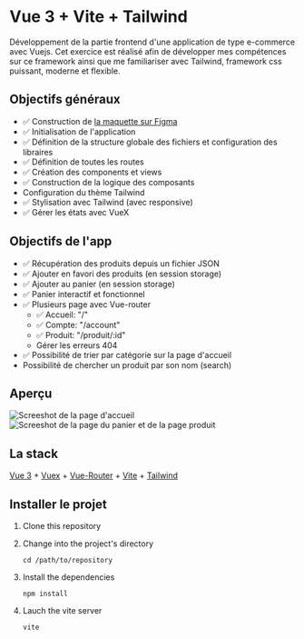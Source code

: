 # Vue 3 + Vite + Tailwind

Développement de la partie frontend d'une application de type e-commerce avec Vuejs. Cet exercice est réalisé afin de développer mes compétences sur ce framework ainsi que me familiariser avec Tailwind, framework css puissant, moderne et flexible.

## Objectifs généraux

- ✅ Construction de [la maquette sur Figma](https://www.figma.com/file/oDbFGk4bk9xg2QZ3MNLtRg/Vuejs-shop-entrainement?node-id=0%3A1)
- ✅ Initialisation de l'application
- ✅ Définition de la structure globale des fichiers et configuration des libraires
- ✅ Définition de toutes les routes
- ✅ Création des components et views
- ✅ Construction de la logique des composants
- Configuration du thème Tailwind
- ✅ Stylisation avec Tailwind (avec responsive)
- ✅ Gérer les états avec VueX

## Objectifs de l'app

- ✅ Récupération des produits depuis un fichier JSON
- ✅ Ajouter en favori des produits (en session storage)
- ✅ Ajouter au panier (en session storage)
- ✅ Panier interactif et fonctionnel
- ✅ Plusieurs page avec Vue-router
  - ✅ Accueil: "/"
  - ✅ Compte: "/account"
  - ✅ Produit: "/produit/:id"
  - Gérer les erreurs 404
- ✅ Possibilité de trier par catégorie sur la page d'accueil
- Possibilité de chercher un produit par son nom (search)

## Aperçu

![Screeshot de la page d'accueil](https://i.imgur.com/nL8Qqfv.png)
![Screeshot de la page du panier et de la page produit](https://i.imgur.com/DOY4075.png)

## La stack

[Vue 3](https://v3.vuejs.org/) + [Vuex](https://vuex.vuejs.org/) + [Vue-Router](https://router.vuejs.org/) + [Vite](https://vitejs.dev/) + [Tailwind](https://tailwindcss.com/docs/guides/vite)

## Installer le projet

1. Clone this repository

2. Change into the project's directory
   ```
   cd /path/to/repository
   ```
3. Install the dependencies
   ```
   npm install
   ```
4. Lauch the vite server
   ```
   vite
   ```
